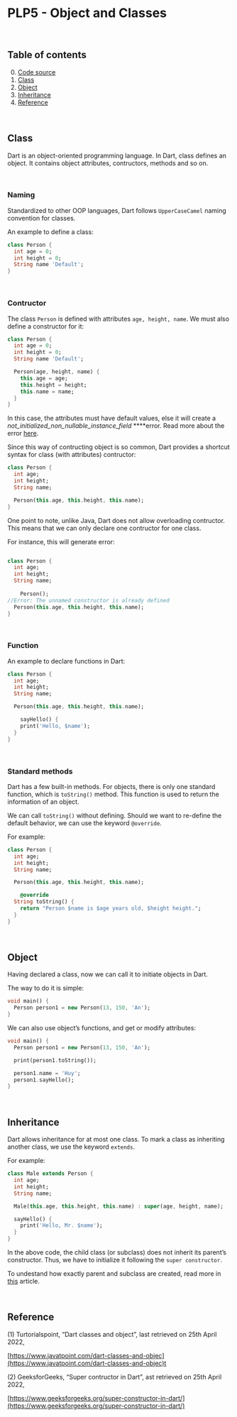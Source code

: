 # PLP5 - Object and Classes

<br />

## Table of contents

0. [Code source](https://github.com/tnlong311/dart-cs308/blob/main/documents/5_object_class.dart)
2. [Class](#class)
3. [Object](#object)
4. [Inheritance](#inheritance)
5. [Reference](#reference)

<br />

## Class <a name="class"></a>

Dart is an object-oriented programming language. In Dart, class defines an object. It contains object attributes, contructors, methods and so on. 

<br />

### Naming

Standardized to other OOP languages, Dart follows `UpperCaseCamel` naming convention for classes.

An example to define a class:

```dart
class Person {
  int age = 0;
  int height = 0;
  String name 'Default';
}
``` 

<br />

### Contructor

The class `Person` is defined with attributes `age, height, name`. We must also define a constructor for it:

```dart
class Person {
  int age = 0;
  int height = 0;
  String name 'Default';

  Person(age, height, name) {
    this.age = age;
    this.height = height;
    this.name = name;
  }
}
```

In this case, the attributes must have default values, else it will create a *not_initialized_non_nullable_instance_field* ****error. Read more about the error [here](https://dart.dev/tools/diagnostic-messages?utm_content=not_initialized_non_nullable_instance_field#not_initialized_non_nullable_instance_field). 

Since this way of contructing object is so common, Dart provides a shortcut syntax for class (with attributes) contructor:

```dart
class Person {
  int age;
  int height;
  String name;

  Person(this.age, this.height, this.name);
}
```

One point to note, unlike Java, Dart does not allow overloading contructor. This means that we can only declare one contructor for one class. 

For instance, this will generate error:

```dart

class Person {
  int age;
  int height;
  String name;
	
	Person();
//Error: The unnamed constructor is already defined
  Person(this.age, this.height, this.name);
}
```

<br />

### Function

An example to declare functions in Dart:

```dart
class Person {
  int age;
  int height;
  String name;

  Person(this.age, this.height, this.name);

	sayHello() {
    print('Hello, $name');
  }
}
```

<br />

### Standard methods

Dart has a few built-in methods. For objects, there is only one standard function, which is `toString()` method. This function is used to return the information of an object.

We can call `toString()` without defining. Should we want to re-define the default behavior, we can use the keyword `@override`. 

For example:

```dart
class Person {
  int age;
  int height;
  String name;

  Person(this.age, this.height, this.name);

	@override
  String toString() {
    return "Person $name is $age years old, $height height.";
  }
}
```

<br />

## Object <a name="object"></a>

Having declared a class, now we can call it to initiate objects in Dart.

The way to do it is simple:

```dart
void main() {
  Person person1 = new Person(13, 150, 'An');
}
```

We can also use object’s functions, and get or modify attributes: 

```dart
void main() {
  Person person1 = new Person(13, 150, 'An');

  print(person1.toString());

  person1.name = 'Huy';
  person1.sayHello();
}
```

<br />

## Inheritance <a name="inheritance"></a>

Dart allows inheritance for at most one class. To mark a class as inheriting another class, we use the keyword `extends`.

For example:

```dart
class Male extends Person {
  int age;
  int height;
  String name;

  Male(this.age, this.height, this.name) : super(age, height, name);

  sayHello() {
    print('Hello, Mr. $name');
  }
}
```

In the above code, the child class (or subclass) does not inherit its parent’s constructor. Thus, we have to initialize it following the `super constructor`.

To undestand how exactly parent and subclass are created, read more in [this](https://www.geeksforgeeks.org/super-constructor-in-dart/) article.

<br />

## Reference <a name="reference"></a>

(1) Turtorialspoint, “Dart classes and object”,  last retrieved on 25th April 2022,

[https://www.javatpoint.com/dart-classes-and-objec](https://www.javatpoint.com/dart-classes-and-objec)t

(2) GeeksforGeeks, “Super contructor in Dart”, ast retrieved on 25th April 2022, 

[https://www.geeksforgeeks.org/super-constructor-in-dart/](https://www.geeksforgeeks.org/super-constructor-in-dart/)